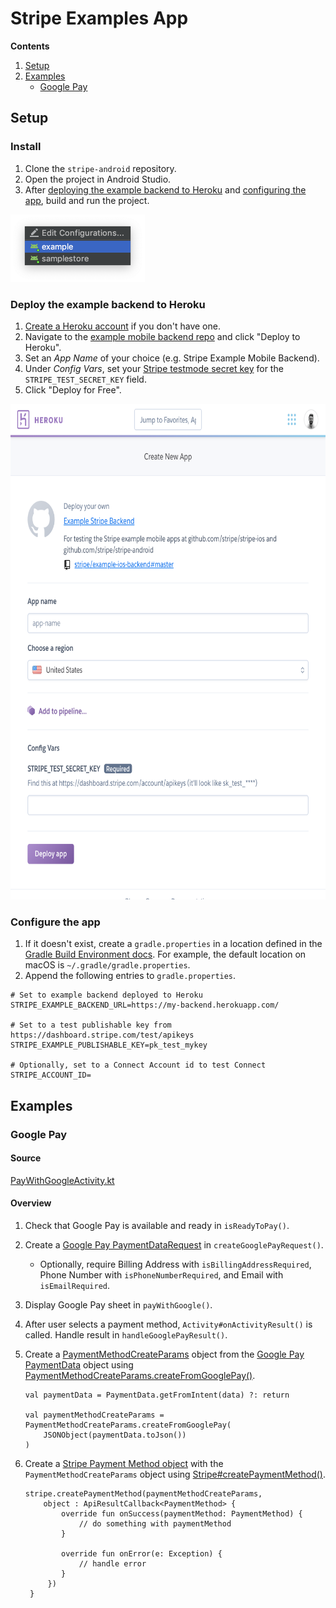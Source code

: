 # Stripe Examples App

**Contents**
1. [Setup](#setup)
2. [Examples](#examples)
   - [Google Pay](#google-pay)

## Setup

### Install
1. Clone the `stripe-android` repository.
2. Open the project in Android Studio.
3. After [deploying the example backend to Heroku](#deploy-the-example-backend-to-heroku) and [configuring the app](#configure-the-app), build and run the project.

<img width="215" height="108" src="https://raw.githubusercontent.com/stripe/stripe-android/master/example/images/run.png" />

### Deploy the example backend to Heroku
1. [Create a Heroku account](https://signup.heroku.com/) if you don't have one.
2. Navigate to the [example mobile backend repo](https://github.com/stripe/example-mobile-backend/tree/v18.1.0)
   and click "Deploy to Heroku".
3. Set an _App Name_ of your choice (e.g. Stripe Example Mobile Backend).
4. Under _Config Vars_, set your [Stripe testmode secret key](https://dashboard.stripe.com/test/apikeys)
   for the `STRIPE_TEST_SECRET_KEY` field.
5. Click "Deploy for Free".

<img width="700" height="793" src="https://raw.githubusercontent.com/stripe/stripe-android/master/example/images/heroku.png" />

### Configure the app
1. If it doesn't exist, create a `gradle.properties` in a location defined in the
   [Gradle Build Environment docs](https://docs.gradle.org/current/userguide/build_environment.html#sec:gradle_configuration_properties).
   For example, the default location on macOS is `~/.gradle/gradle.properties`.
2. Append the following entries to `gradle.properties`.

```
# Set to example backend deployed to Heroku
STRIPE_EXAMPLE_BACKEND_URL=https://my-backend.herokuapp.com/

# Set to a test publishable key from https://dashboard.stripe.com/test/apikeys
STRIPE_EXAMPLE_PUBLISHABLE_KEY=pk_test_mykey

# Optionally, set to a Connect Account id to test Connect
STRIPE_ACCOUNT_ID=
```

## Examples

### Google Pay

#### Source
[PayWithGoogleActivity.kt](https://github.com/stripe/stripe-android/blob/master/example/src/main/java/com/stripe/example/activity/PayWithGoogleActivity.kt)

#### Overview
1. Check that Google Pay is available and ready in `isReadyToPay()`.
2. Create a [Google Pay PaymentDataRequest](https://developers.google.com/android/reference/com/google/android/gms/wallet/PaymentDataRequest)
   in `createGooglePayRequest()`.
    - Optionally, require Billing Address with `isBillingAddressRequired`,
      Phone Number with `isPhoneNumberRequired`,
      and Email with `isEmailRequired`.
3. Display Google Pay sheet in `payWithGoogle()`.
4. After user selects a payment method, `Activity#onActivityResult()` is called.
   Handle result in `handleGooglePayResult()`.
5. Create a [PaymentMethodCreateParams](https://stripe.dev/stripe-android/stripe/com.stripe.android.model/-payment-method-create-params/index.html)
   object from the [Google Pay PaymentData](https://developers.google.com/android/reference/com/google/android/gms/wallet/PaymentData) object using
   [PaymentMethodCreateParams.createFromGooglePay()](https://stripe.dev/stripe-android/stripe/com.stripe.android.model/-payment-method-create-params/-companion/create-from-google-pay.html).

   ```
   val paymentData = PaymentData.getFromIntent(data) ?: return

   val paymentMethodCreateParams = PaymentMethodCreateParams.createFromGooglePay(
       JSONObject(paymentData.toJson())
   )
   ```

6. Create a [Stripe Payment Method object](https://stripe.com/docs/payments/payment-methods)
   with the `PaymentMethodCreateParams` object using
   [Stripe#createPaymentMethod()](https://stripe.dev/stripe-android/stripe/com.stripe.android/-stripe/create-payment-method.html).

   ```
   stripe.createPaymentMethod(paymentMethodCreateParams,
       object : ApiResultCallback<PaymentMethod> {
           override fun onSuccess(paymentMethod: PaymentMethod) {
               // do something with paymentMethod
           }

           override fun onError(e: Exception) {
               // handle error
           }
        })
    }
    ```
